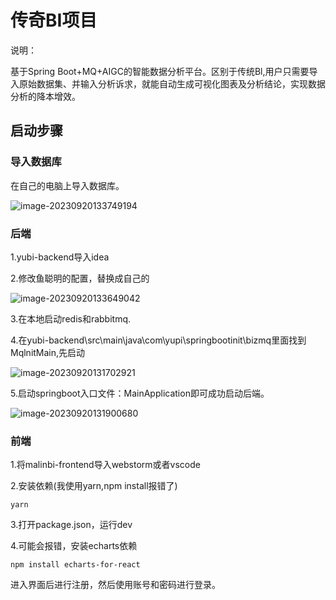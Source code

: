 ﻿# 传奇BI项目

说明：

基于Spring Boot+MQ+AIGC的智能数据分析平台。区别于传统Bl,用户只需要导入原始数据集、并输入分析诉求，就能自动生成可视化图表及分析结论，实现数据分析的降本增效。

## 启动步骤

### 导入数据库

在自己的电脑上导入数据库。

![image-20230920133749194](https://img2023.cnblogs.com/blog/2355908/202309/2355908-20230920140015488-1460141206.png)

### 后端

1.yubi-backend导入idea

2.修改鱼聪明的配置，替换成自己的

![image-20230920133649042](https://img2023.cnblogs.com/blog/2355908/202309/2355908-20230920140015085-655508534.png)

3.在本地启动redis和rabbitmq.

4.在yubi-backend\src\main\java\com\yupi\springbootinit\bizmq里面找到MqlnitMain,先启动

![image-20230920131702921](https://img2023.cnblogs.com/blog/2355908/202309/2355908-20230920140014584-1057130264.png)

5.启动springboot入口文件：MainApplication即可成功启动后端。

![image-20230920131900680](https://img2023.cnblogs.com/blog/2355908/202309/2355908-20230920140013967-1196166808.png)

### 前端

1.将malinbi-frontend导入webstorm或者vscode

2.安装依赖(我使用yarn,npm install报错了)

```
yarn
```

3.打开package.json，运行dev

4.可能会报错，安装echarts依赖

```
npm install echarts-for-react
```

进入界面后进行注册，然后使用账号和密码进行登录。



